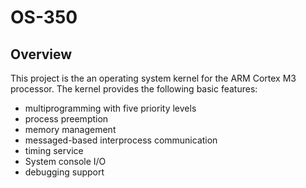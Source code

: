 # OS-350

## Overview
This project is the an operating system kernel for the ARM Cortex M3 processor. The kernel provides the following basic features:
* multiprogramming with five priority levels
* process preemption
* memory management
* messaged-based interprocess communication
* timing service
* System console I/O
* debugging support

